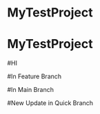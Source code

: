 # MyTestProject
# MyTestProject


#HI

#In Feature Branch

#In Main Branch


#New Update in Quick Branch
